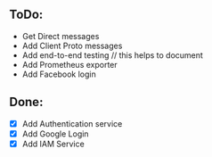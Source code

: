 
## ToDo:

- Get Direct messages
- Add Client Proto messages
- Add end-to-end testing // this helps to document
- Add Prometheus exporter
- Add Facebook login

## Done:
- [x] Add Authentication service
- [x] Add Google Login
- [x] Add IAM Service